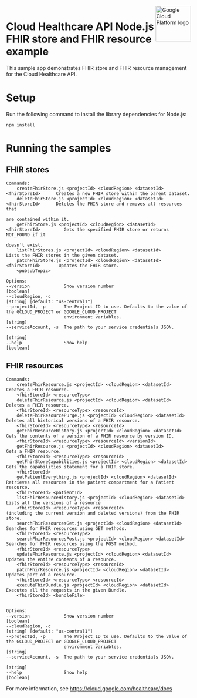 <img src="https://avatars2.githubusercontent.com/u/2810941?v=3&s=96" alt="Google Cloud Platform logo" title="Google Cloud Platform" align="right" height="96" width="96"/>

# Cloud Healthcare API Node.js FHIR store and FHIR resource example

This sample app demonstrates FHIR store and FHIR resource management for the Cloud Healthcare API.

# Setup

Run the following command to install the library dependencies for Node.js:

    npm install

# Running the samples

## FHIR stores

    Commands:
        createFhirStore.js <projectId> <cloudRegion> <datasetId> <fhirStoreId>      Creates a new FHIR store within the parent dataset.
        deleteFhirStore.js <projectId> <cloudRegion> <datasetId> <fhirStoreId>      Deletes the FHIR store and removes all resources that
                                                                                    are contained within it.
        getFhirStore.js <projectId> <cloudRegion> <datasetId> <fhirStoreId>         Gets the specified FHIR store or returns NOT_FOUND if it
                                                                                    doesn't exist.
        listFhirStores.js <projectId> <cloudRegion> <datasetId>                     Lists the FHIR stores in the given dataset.
        patchFhirStore.js <projectId> <cloudRegion> <datasetId> <fhirStoreId>       Updates the FHIR store.
        <pubsubTopic>

    Options:
    --version             Show version number                                                                    [boolean]
    --cloudRegion, -c                                                                    [string] [default: "us-central1"]
    --projectId, -p       The Project ID to use. Defaults to the value of the GCLOUD_PROJECT or GOOGLE_CLOUD_PROJECT
                          environment variables.                                                                  [string]
    --serviceAccount, -s  The path to your service credentials JSON.
                                                                                                                  [string]
    --help                Show help                                                                              [boolean]


## FHIR resources

    Commands:
        createFhirResource.js <projectId> <cloudRegion> <datasetId>           Creates a FHIR resource.
        <fhirStoreId> <resourceType>
        deleteFhirResource.js <projectId> <cloudRegion> <datasetId>           Deletes a FHIR resource.
        <fhirStoreId> <resourceType> <resourceId>
        deleteFhirResourcePurge.js <projectId> <cloudRegion> <datasetId>      Deletes all historical versions of a FHIR resource.
        <fhirStoreId> <resourceType> <resourceId>
        getFhirResourceHistory.js <projectId> <cloudRegion> <datasetId>       Gets the contents of a version of a FHIR resource by version ID.
        <fhirStoreId> <resourceType> <resourceId> <versionId>
        getFhirResource.js <projectId> <cloudRegion> <datasetId>              Gets a FHIR resource.
        <fhirStoreId> <resourceType> <resourceId>
        getFhirStoreCapabilities.js <projectId> <cloudRegion> <datasetId>     Gets the capabilities statement for a FHIR store.
        <fhirStoreId>
        getPatientEverything.js <projectId> <cloudRegion> <datasetId>         Retrieves all resources in the patient compartment for a Patient resource.
        <fhirStoreId> <patientId>
        listFhirResourceHistory.js <projectId> <cloudRegion> <datasetId>      Lists all the versions of a resource
        <fhirStoreId> <resourceType> <resourceId>                             (including the current version and deleted versions) from the FHIR store.
        searchFhirResourcesGet.js <projectId> <cloudRegion> <datasetId>       Searches for FHIR resources using GET methods.
        <fhirStoreId> <resourceType>
        searchFhirResourcesPost.js <projectId> <cloudRegion> <datasetId>      Searches for FHIR resources using the POST method.
        <fhirStoreId> <resourceType>
        updateFhirResource.js <projectId> <cloudRegion> <datasetId>           Updates the entire contents of a resource.
        <fhirStoreId> <resourceType> <resourceId>
        patchFhirResource.js <projectId> <cloudRegion> <datasetId>            Updates part of a resource.
        <fhirStoreId> <resourceType> <resourceId>
        executeFhirBundle.js <projectId> <cloudRegion> <datasetId>            Executes all the requests in the given Bundle.
        <fhirStoreId> <bundleFile>


    Options:
    --version             Show version number                                                                    [boolean]
    --cloudRegion, -c                                                                    [string] [default: "us-central1"]
    --projectId, -p       The Project ID to use. Defaults to the value of the GCLOUD_PROJECT or GOOGLE_CLOUD_PROJECT
                          environment variables.                                                                  [string]
    --serviceAccount, -s  The path to your service credentials JSON.
                                                                                                                  [string]
    --help                Show help                                                                              [boolean]

For more information, see https://cloud.google.com/healthcare/docs

